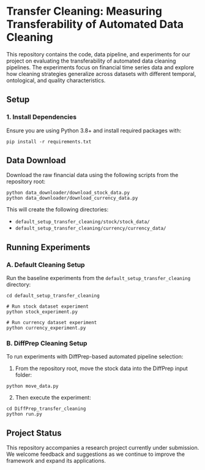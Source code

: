 # Transfer Cleaning: Measuring Transferability of Automated Data Cleaning

This repository contains the code, data pipeline, and experiments for our project on evaluating the transferability of automated data cleaning pipelines. The experiments focus on financial time series data and explore how cleaning strategies generalize across datasets with different temporal, ontological, and quality characteristics.

## Setup

### 1. Install Dependencies

Ensure you are using Python 3.8+ and install required packages with:

```
pip install -r requirements.txt
```

## Data Download

Download the raw financial data using the following scripts from the repository root:

```
python data_downloader/download_stock_data.py
python data_downloader/download_currency_data.py
```

This will create the following directories:

- `default_setup_transfer_cleaning/stock/stock_data/`
- `default_setup_transfer_cleaning/currency/currency_data/`

## Running Experiments

### A. Default Cleaning Setup

Run the baseline experiments from the `default_setup_transfer_cleaning` directory:

```
cd default_setup_transfer_cleaning

# Run stock dataset experiment
python stock_experiment.py

# Run currency dataset experiment
python currency_experiment.py
```

### B. DiffPrep Cleaning Setup

To run experiments with DiffPrep-based automated pipeline selection:

1. From the repository root, move the stock data into the DiffPrep input folder:

```
python move_data.py
```

2. Then execute the experiment:

```
cd DiffPrep_transfer_cleaning
python run.py
```

## Project Status

This repository accompanies a research project currently under submission. We welcome feedback and suggestions as we continue to improve the framework and expand its applications.
